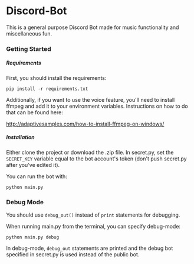 # Discord-Bot
This is a general purpose Discord Bot made for music functionality and miscellaneous fun.

### Getting Started

##### Requirements
First, you should install the requirements:

```
pip install -r requirements.txt
```

Additionally, if you want to use the voice feature, you'll need to install ffmpeg and add it to
your environment variables. Instructions on how to do that can be found here:

http://adaptivesamples.com/how-to-install-ffmpeg-on-windows/

##### Installation

Either clone the project or download the .zip file. In secret.py, set the `SECRET_KEY` variable 
equal to the bot account's token (don't push secret.py after you've edited it).

You can run the bot with:

```
python main.py
```


### Debug Mode
You should use `debug_out()` instead of `print` statements for debugging.

When running main.py from the terminal, you can specify debug-mode:

```
python main.py debug
```

In debug-mode, `debug_out` statements are printed and the debug bot specified in secret.py is used
instead of the public bot.